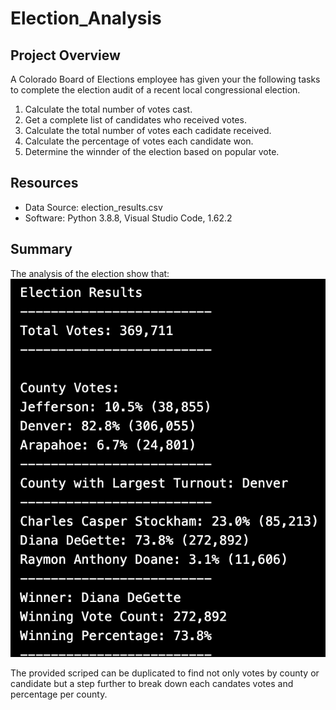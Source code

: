 # Election_Analysis

## Project Overview
A Colorado Board of Elections employee has given your the following tasks to complete the election audit of a recent local congressional election.

1. Calculate the total number of votes cast.
2. Get a complete list of candidates who received votes.
3. Calculate the total number of votes each cadidate received.
4. Calculate the percentage of votes each candidate won.
5. Determine the winnder of the election based on popular vote.

## Resources
- Data Source: election_results.csv
- Software: Python 3.8.8, Visual Studio Code, 1.62.2

## Summary
The analysis of the election show that:
![Election Results](https://github.com/racruz25/election-analysis/blob/main/Resources/election_results.png)
    
The provided scriped can be duplicated to find not only votes by county or candidate but a step further to break down each candates votes and percentage per county.
